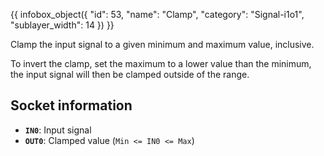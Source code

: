 {{ infobox_object({
	"id": 53,
	"name": "Clamp",
	"category": "Signal-i1o1",
	"sublayer_width": 14
}) }}

Clamp the input signal to a given minimum and maximum value, inclusive.

To invert the clamp, set the maximum to a lower value than the minimum, the input signal will then be clamped outside of the range.

## Socket information
- **`IN0`**: Input signal
- **`OUT0`**: Clamped value (`Min <= IN0 <= Max`)
